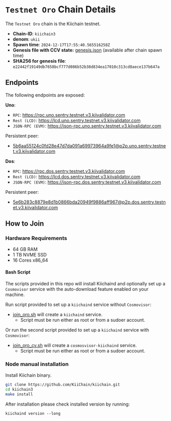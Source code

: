 # `Testnet Oro` Chain Details

The `Testnet Oro` chain is the Kiichain testnet.

- **Chain-ID**: `kiichain3`
- **denom**: `ukii`
- **Spawn time**: `2024-12-17T17:55:40.565516258Z`
- **Genesis file with CCV state:** [genesis.json](./genesis.json) (available after chain spawn time)
- **SHA256 for genesis file**: `e22442f19149db7658bcf777d086b52b38d834ea17010c313cd8aece137b647a`

## Endpoints

The following endpoints are exposed:

**Uno**:

- `RPC`: https://rpc.uno.sentry.testnet.v3.kiivalidator.com
- `Rest (LCD)`: https://lcd.uno.sentry.testnet.v3.kiivalidator.com
- `JSON-RPC (EVM)`: https://json-rpc.uno.sentry.testnet.v3.kiivalidator.com

Persistent peer:

- 5b6aa55124c0fd28e47d7da091a69973964a9fe1@p2p.uno.sentry.testnet.v3.kiivalidator.com

**Dos**:

- `RPC`: https://rpc.dos.sentry.testnet.v3.kiivalidator.com
- `Rest (LCD)`: https://lcd.dos.sentry.testnet.v3.kiivalidator.com
- `JSON-RPC (EVM)`: https://json-rpc.dos.sentry.testnet.v3.kiivalidator.com

Persistent peer:

- 5e6b283c8879e8d1b0866bda20949f9886aff967@p2p.dos.sentry.testnet.v3.kiivalidator.com

## How to Join

### Hardware Requirements

- 64 GB RAM
- 1 TB NVME SSD
- 16 Cores x86_64

#### Bash Script

The scripts provided in this repo will install Kiichaind and optionally set up a `Cosmovisor` service with the auto-download feature enabled on your machine.

Run script provided to set up a `kiichaind` service without `Cosmovisor`:

- [join_oro.sh](./join_oro.sh) will create a `kiichaind` service.
  - Script must be run either as root or from a sudoer account.

Or run the second script provided to set up a `kiichaind` service with `Cosmovisor`:

- [join_oro_cv.sh](./join_oro_cv.sh) will create a `cosmosvisor-kiichaind` service.
  - Script must be run either as root or from a sudoer account.

### Node manual installation

Install Kiichain binary.

```bash
git clone https://github.com/KiiChain/kiichain.git
cd kiichain3
make install
```

After installation please check installed version by running:

`kiichaind version --long`
